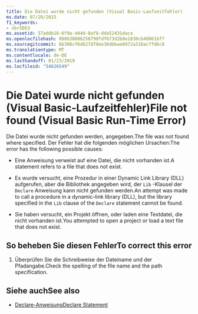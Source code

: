 ```yaml
---
title: Die Datei wurde nicht gefunden (Visual Basic-Laufzeitfehler)
ms.date: 07/20/2015
f1_keywords:
- vbrID53
ms.assetid: 57addb16-6f9a-444d-8af8-dda52431daca
ms.openlocfilehash: 008630686256790fdf673d2b8e1830cb48061bff
ms.sourcegitcommit: 6b308cf6d627d78ee36dbbae8972a310ac7fd6c8
ms.translationtype: MT
ms.contentlocale: de-DE
ms.lasthandoff: 01/23/2019
ms.locfileid: "54626549"
---
```

# <a name="file-not-found-visual-basic-run-time-error"></a><span data-ttu-id="284d9-102">Die Datei wurde nicht gefunden (Visual Basic-Laufzeitfehler)</span><span class="sxs-lookup"><span data-stu-id="284d9-102">File not found (Visual Basic Run-Time Error)</span></span>
<span data-ttu-id="284d9-103">Die Datei wurde nicht gefunden werden, angegeben.</span><span class="sxs-lookup"><span data-stu-id="284d9-103">The file was not found where specified.</span></span> <span data-ttu-id="284d9-104">Der Fehler hat die folgenden möglichen Ursachen:</span><span class="sxs-lookup"><span data-stu-id="284d9-104">The error has the following possible causes:</span></span>  
  
-   <span data-ttu-id="284d9-105">Eine Anweisung verweist auf eine Datei, die nicht vorhanden ist.</span><span class="sxs-lookup"><span data-stu-id="284d9-105">A statement refers to a file that does not exist.</span></span>  
  
-   <span data-ttu-id="284d9-106">Es wurde versucht, eine Prozedur in einer Dynamic Link Library (DLL) aufgerufen, aber die Bibliothek angegeben wird, der `Lib` -Klausel der `Declare` Anweisung kann nicht gefunden werden.</span><span class="sxs-lookup"><span data-stu-id="284d9-106">An attempt was made to call a procedure in a dynamic-link library (DLL), but the library specified in the `Lib` clause of the `Declare` statement cannot be found.</span></span>  
  
-   <span data-ttu-id="284d9-107">Sie haben versucht, ein Projekt öffnen, oder laden eine Textdatei, die nicht vorhanden ist.</span><span class="sxs-lookup"><span data-stu-id="284d9-107">You attempted to open a project or load a text file that does not exist.</span></span>  
  
## <a name="to-correct-this-error"></a><span data-ttu-id="284d9-108">So beheben Sie diesen Fehler</span><span class="sxs-lookup"><span data-stu-id="284d9-108">To correct this error</span></span>  
  
1.  <span data-ttu-id="284d9-109">Überprüfen Sie die Schreibweise der Dateiname und der Pfadangabe.</span><span class="sxs-lookup"><span data-stu-id="284d9-109">Check the spelling of the file name and the path specification.</span></span>  
  
## <a name="see-also"></a><span data-ttu-id="284d9-110">Siehe auch</span><span class="sxs-lookup"><span data-stu-id="284d9-110">See also</span></span>
- [<span data-ttu-id="284d9-111">Declare-Anweisung</span><span class="sxs-lookup"><span data-stu-id="284d9-111">Declare Statement</span></span>](../../../visual-basic/language-reference/statements/declare-statement.md)
